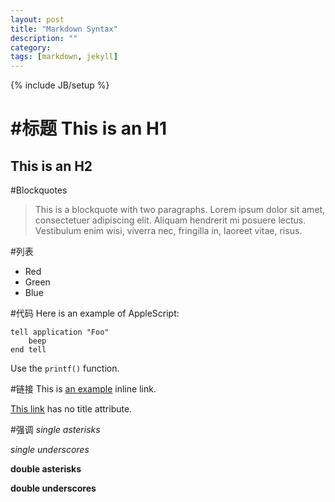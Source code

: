 ```yaml
---
layout: post
title: "Markdown Syntax"
description: ""
category: 
tags: [markdown, jekyll]
---
```

{% include JB/setup %}

#标题
This is an H1
=============
This is an H2
-------------

#Blockquotes

> This is a blockquote with two paragraphs. Lorem ipsum dolor sit amet,
> consectetuer adipiscing elit. Aliquam hendrerit mi posuere lectus.
> Vestibulum enim wisi, viverra nec, fringilla in, laoreet vitae, risus.

#列表

*   Red
*   Green
*   Blue

#代码
Here is an example of AppleScript:

    tell application "Foo"
        beep
    end tell
    

Use the `printf()` function.

#链接
This is [an example](http://example.com/ "Title") inline link.

[This link](http://example.net/) has no title attribute.

[Google]: http://google.com/

#强调
*single asterisks*

_single underscores_

**double asterisks**

__double underscores__


